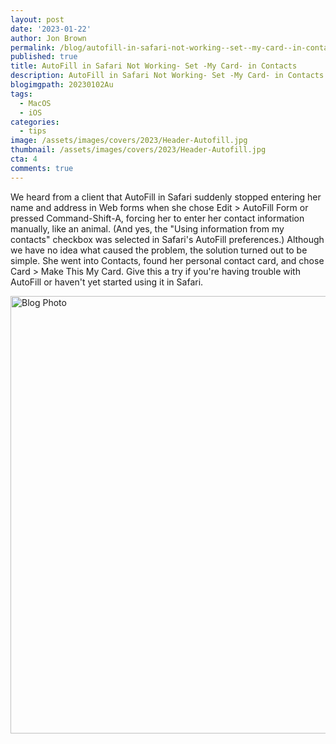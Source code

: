 ```yaml
---
layout: post
date: '2023-01-22'
author: Jon Brown
permalink: /blog/autofill-in-safari-not-working--set--my-card--in-contacts/
published: true
title: AutoFill in Safari Not Working- Set -My Card- in Contacts
description: AutoFill in Safari Not Working- Set -My Card- in Contacts
blogimgpath: 20230102Au
tags:
  - MacOS
  - iOS
categories:
  - tips
image: /assets/images/covers/2023/Header-Autofill.jpg
thumbnail: /assets/images/covers/2023/Header-Autofill.jpg
cta: 4
comments: true
---
```

We heard from a client that AutoFill in Safari suddenly stopped entering
her name and address in Web forms when she chose Edit \> AutoFill Form
or pressed Command-Shift-A, forcing her to enter her contact information
manually, like an animal. (And yes, the "Using information from my
contacts" checkbox was selected in Safari's AutoFill preferences.)
Although we have no idea what caused the problem, the solution turned
out to be simple. She went into Contacts, found her personal contact
card, and chose Card \> Make This My Card. Give this a try if you're
having trouble with AutoFill or haven't yet started using it in Safari.

<img alt="Blog Photo" src="{{ site.site_cdn }}/assets/images/blog/2023/20230102Au/image2.png" class="img-fluid rounded m-2" width="700" />
